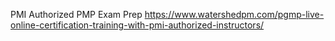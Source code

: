 PMI Authorized PMP Exam Prep
https://www.watershedpm.com/pgmp-live-online-certification-training-with-pmi-authorized-instructors/